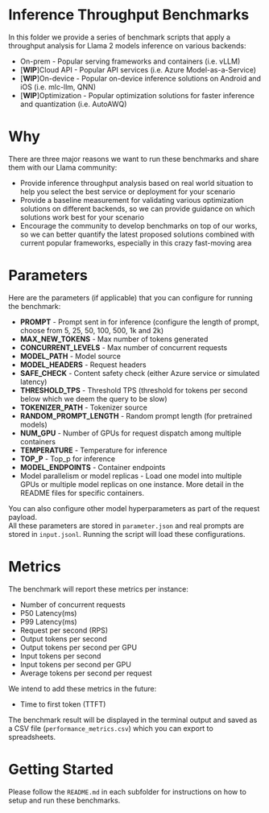 # Inference Throughput Benchmarks
In this folder we provide a series of benchmark scripts that apply a throughput analysis for Llama 2 models inference on various backends:
* On-prem - Popular serving frameworks and containers (i.e. vLLM)
* [**WIP**]Cloud API - Popular API services (i.e. Azure Model-as-a-Service)
* [**WIP**]On-device - Popular on-device inference solutions on Android and iOS (i.e. mlc-llm, QNN)
* [**WIP**]Optimization - Popular optimization solutions for faster inference and quantization (i.e. AutoAWQ)

# Why
There are three major reasons we want to run these benchmarks and share them with our Llama community:
* Provide inference throughput analysis based on real world situation to help you select the best service or deployment for your scenario
* Provide a baseline measurement for validating various optimization solutions on different backends, so we can provide guidance on which solutions work best for your scenario
* Encourage the community to develop benchmarks on top of our works, so we can better quantify the latest proposed solutions combined with current popular frameworks, especially in this crazy fast-moving area

# Parameters
Here are the parameters (if applicable) that you can configure for running the benchmark:
* **PROMPT** - Prompt sent in for inference (configure the length of prompt, choose from 5, 25, 50, 100, 500, 1k and 2k)
* **MAX_NEW_TOKENS** - Max number of tokens generated
* **CONCURRENT_LEVELS** - Max number of concurrent requests
* **MODEL_PATH** - Model source
* **MODEL_HEADERS** - Request headers
* **SAFE_CHECK** - Content safety check (either Azure service or simulated latency)
* **THRESHOLD_TPS** - Threshold TPS (threshold for tokens per second below which we deem the query to be slow)
* **TOKENIZER_PATH** - Tokenizer source
* **RANDOM_PROMPT_LENGTH** - Random prompt length (for pretrained models)
* **NUM_GPU** - Number of GPUs for request dispatch among multiple containers
* **TEMPERATURE** - Temperature for inference
* **TOP_P** - Top_p for inference
* **MODEL_ENDPOINTS** - Container endpoints
* Model parallelism or model replicas - Load one model into multiple GPUs or multiple model replicas on one instance. More detail in the README files for specific containers.

You can also configure other model hyperparameters as part of the request payload.  
All these parameters are stored in ```parameter.json``` and real prompts are stored in ```input.jsonl```. Running the script will load these configurations.



# Metrics
The benchmark will report these metrics per instance:
* Number of concurrent requests
* P50 Latency(ms)
* P99 Latency(ms)
* Request per second (RPS)
* Output tokens per second
* Output tokens per second per GPU
* Input tokens per second
* Input tokens per second per GPU
* Average tokens per second per request

We intend to add these metrics in the future:
* Time to first token (TTFT)
  
The benchmark result will be displayed in the terminal output and saved as a CSV file (```performance_metrics.csv```) which you can export to spreadsheets.

# Getting Started
Please follow the ```README.md``` in each subfolder for instructions on how to setup and run these benchmarks. 

